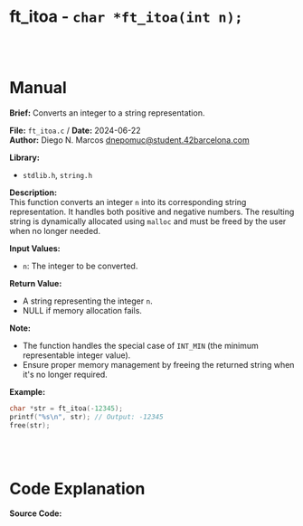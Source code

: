 # ft_itoa - `char *ft_itoa(int n);`
<br>
<br>

# Manual
**Brief:**
Converts an integer to a string representation.

**File:** `ft_itoa.c` / **Date:** 2024-06-22  
**Author:** Diego N. Marcos <dnepomuc@student.42barcelona.com>

**Library:**
- `stdlib.h`, `string.h`

**Description:**  
This function converts an integer `n` into its corresponding string representation. It handles both positive and negative numbers. The resulting string is dynamically allocated using `malloc` and must be freed by the user when no longer needed.

**Input Values:**  
* `n`: The integer to be converted.

**Return Value:**  
* A string representing the integer `n`. 
* NULL if memory allocation fails.

**Note:**  
- The function handles the special case of `INT_MIN` (the minimum representable integer value).
- Ensure proper memory management by freeing the returned string when it's no longer required.

**Example:**  
```c
char *str = ft_itoa(-12345);
printf("%s\n", str); // Output: -12345
free(str);
```

<br>
<br>

# Code Explanation
**Source Code:**
``` C


```